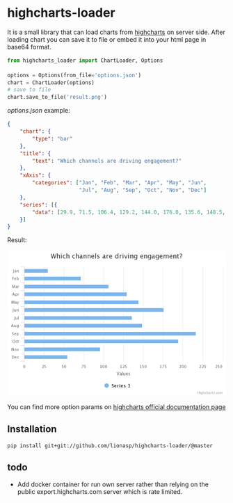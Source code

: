 highcharts-loader
=================

It is a small library that can load charts from [highcharts](http://highcharts.com/) on server side. 
After loading chart you can save it to file or embed it into your html page in base64 format. 

```python
from highcharts_loader import ChartLoader, Options

options = Options(from_file='options.json')
chart = ChartLoader(options)
# save to file
chart.save_to_file('result.png')
```

*options.json* example:
```json
{
    "chart": {
        "type": "bar"
    },
    "title": {
        "text": "Which channels are driving engagement?"
    },
    "xAxis": {
        "categories": ["Jan", "Feb", "Mar", "Apr", "May", "Jun",
                       "Jul", "Aug", "Sep", "Oct", "Nov", "Dec"]
    },
    "series": [{
        "data": [29.9, 71.5, 106.4, 129.2, 144.0, 176.0, 135.6, 148.5, 216.4, 194.1, 95.6, 54.4]
    }]
}
```

Result:

![result](https://raw.githubusercontent.com/lionasp/highcharts-loader/master/result.png)

You can find more option params on [highcharts official documentation page](https://api.highcharts.com/highcharts/)

## Installation
```bash
pip install git+git://github.com/lionasp/highcharts-loader/@master
```

## todo
* Add docker container for run own server rather than relying on the public export.highcharts.com server which is rate limited.